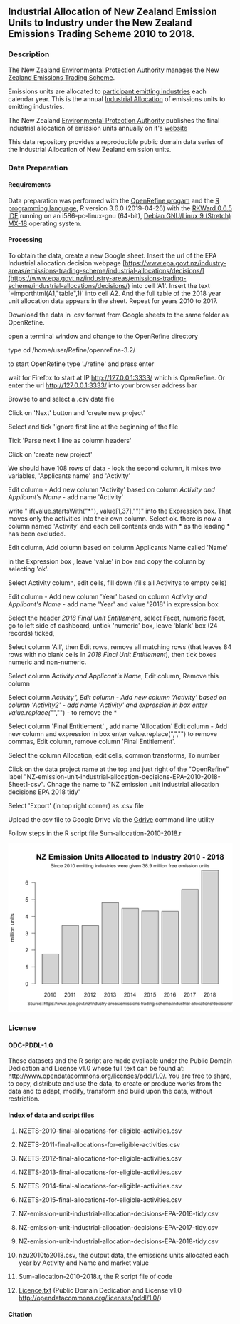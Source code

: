 ## Industrial Allocation of New Zealand Emission Units to Industry under the New Zealand Emissions Trading Scheme 2010 to 2018. 

### Description

The New Zealand [Environmental Protection Authority](https://www.epa.govt.nz) manages the [New Zealand Emissions Trading Scheme](https://www.epa.govt.nz/industry-areas/emissions-trading-scheme/). 

Emissions units are allocated to [participant emitting industries](https://www.epa.govt.nz/industry-areas/emissions-trading-scheme/industries-in-the-emissions-trading-scheme/) each calendar year. This is the annual [Industrial Allocation](https://www.epa.govt.nz/industry-areas/emissions-trading-scheme/industrial-allocations/) of emissions units to emitting industries.
    
The New Zealand [Environmental Protection Authority](https://www.epa.govt.nz) publishes the final industrial allocation of emission units annually on it's [website](https://www.epa.govt.nz/industry-areas/emissions-trading-scheme/industrial-allocations/decisions/)

This data repository provides a reproducible public domain data series of the Industrial Allocation of New Zealand emission units.

### Data Preparation

#### Requirements

Data preparation was performed with the [OpenRefine progam](http://github.com/OpenRefine/OpenRefine/) and the [R programming language](https://www.r-project.org/about.html), R version 3.6.0 (2019-04-26) with the [RKWard 0.6.5 IDE](https://rkward.kde.org/) running on an i586-pc-linux-gnu (64-bit), [Debian GNU/Linux 9 (Stretch) MX-18](https://mxlinux.org/index.php) operating system.

#### Processing

To obtain the data, create a new Google sheet. Insert the url of the EPA Industrial allocation decision webpage [https://www.epa.govt.nz/industry-areas/emissions-trading-scheme/industrial-allocations/decisions/](https://www.epa.govt.nz/industry-areas/emissions-trading-scheme/industrial-allocations/decisions/) into cell 'A1'. Insert the text '=importhtml(A1,"table",1)' into cell A2. And the full table of the 2018 year unit allocation data appears in the sheet. Repeat for years 2010 to 2017.

Download the data in .csv format from Google sheets to the same folder as OpenRefine.

open a terminal window and change to the OpenRefine directory

type cd /home/user/Refine/openrefine-3.2/

to start OpenRefine type './refine' and press enter

wait for Firefox to start at IP http://127.0.0.1:3333/ which is OpenRefine. Or enter the url http://127.0.0.1:3333/ into your browser address bar

Browse to and select a .csv data file

Click on 'Next' button and 'create new project' 
 
Select and tick 'ignore first line at the beginning of the file 

Tick 'Parse next 1 line as column headers'

Click on 'create new project'

We should have 108 rows of data - look the second column, it mixes two variables, 'Applicants name' and 'Activity'

Edit column - Add new column 'Activity' based on column *Activity and Applicant's Name* - add name 'Activity'

write " if(value.startsWith("*"), value[1,37],"")" into the Expression box. That moves only the activities into their own column. Select ok. there is now a column named 'Activity' and each cell contents ends with * as the leading * has been excluded.

Edit column, Add column based on column Applicants Name called 'Name'

in the Expression box , leave 'value' in box and copy the column by selecting 'ok'.

Select Activity column, edit cells, fill down (fills all Activitys to empty cells)

Edit column - Add new column 'Year' based on column *Activity and Applicant's Name* - add name 'Year' and value '2018' in expression box

Select the header *2018 Final Unit Entitlement*, select Facet, numeric facet, go to left side of dashboard, untick 'numeric' box, leave 'blank' box (24 records) ticked,

Select column 'All', then Edit rows, remove all matching rows (that leaves 84 rows with no blank cells in *2018 Final Unit Entitlement*), then tick boxes numeric and non-numeric. 

Select column *Activity and Applicant's Name*, Edit column, Remove this column

Select column *Activity", Edit column - Add new column 'Activity' based on column 'Activity2' - add name 'Activity' and expression in box enter value.replace("*","") - to remove the *

Select column 'Final Entitlement' , add name 'Allocation' Edit column - Add new column and expression in box enter value.replace(",","") to remove commas, Edit column, remove column 'Final Entitlement'.

Select the column Allocation, edit cells, common transforms, To number

Click on the data project name at the top and just right of the "OpenRefine" label "NZ-emission-unit-industrial-allocation-decisions-EPA-2010-2018-Sheet1-csv". Chnage the name to "NZ emission unit industrial allocation decisions EPA 2018 tidy"  

Select 'Export' (in top right corner) as .csv file

Upload the csv file to Google Drive via the [Gdrive](https://github.com/prasmussen/gdrive") command line utility

Follow steps in the R script file Sum-allocation-2010-2018.r

![](annualallocations_720-540.svg)

### License

#### ODC-PDDL-1.0

These datasets and the R script are made available under the Public Domain Dedication and License v1.0 whose full text can be found at: http://www.opendatacommons.org/licenses/pddl/1.0/. You are free to share, to copy, distribute and use the data, to create or produce works from the data and to adapt, modify, transform and build upon the data, without restriction.


#### Index of data and script files

1. NZETS-2010-final-allocations-for-eligible-activities.csv

2. NZETS-2011-final-allocations-for-eligible-activities.csv

3. NZETS-2012-final-allocations-for-eligible-activities.csv

4. NZETS-2013-final-allocations-for-eligible-activities.csv

5. NZETS-2014-final-allocations-for-eligible-activities.csv

6. NZETS-2015-final-allocations-for-eligible-activities.csv

7. NZ-emission-unit-industrial-allocation-decisions-EPA-2016-tidy.csv

8. NZ-emission-unit-industrial-allocation-decisions-EPA-2017-tidy.csv

9. NZ-emission-unit-industrial-allocation-decisions-EPA-2018-tidy.csv

10. nzu2010to2018.csv, the output data, the emissions units allocated each year by Activity and Name and market value

11. Sum-allocation-2010-2018.r, the R script file of code

12. [Licence.txt](https://github.com/theecanmole/nzu/blob/master/Licence.txt) (Public Domain  Dedication and License v1.0 http://opendatacommons.org/licenses/pddl/1.0/)

#### Citation

